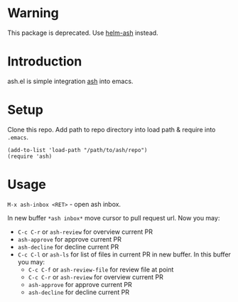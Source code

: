 # Warning

This package is deprecated. Use [helm-ash](https://github.com/s-kostyaev/helm-ash) instead.

# Introduction

ash.el is simple integration [ash](https://github.com/seletskiy/ash)
into emacs.

# Setup

Clone this repo. Add path to repo directory into load path & require
into `.emacs`.

```elisp
(add-to-list 'load-path "/path/to/ash/repo")
(require 'ash)
```

# Usage

`M-x ash-inbox <RET>` - open ash inbox.

In new buffer `*ash inbox*` move cursor to pull request url. Now you
may:
- `C-c C-r` or `ash-review` for overview current PR
- `ash-approve` for approve current PR
- `ash-decline` for decline current PR
- `C-c C-l` or `ash-ls` for list of files in current PR in new buffer. In this
buffer you may:
    - `C-c C-f` or `ash-review-file` for review file at point
    - `C-c C-r` or `ash-review` for overview current PR
    - `ash-approve` for approve current PR
    - `ash-decline` for decline current PR
